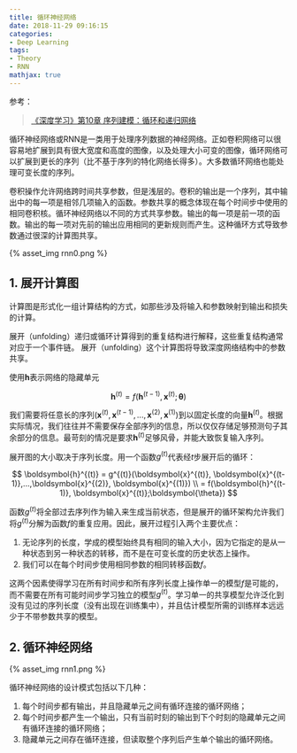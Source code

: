 ```yaml
---
title: 循环神经网络
date: 2018-11-29 09:16:15
categories:
- Deep Learning
tags:
- Theory
- RNN
mathjax: true
---
```


参考：

> [《深度学习》第10章 序列建模：循环和递归网络](https://github.com/exacity/deeplearningbook-chinese)

循环神经网络或RNN是一类用于处理序列数据的神经网络。正如卷积网络可以很容易地扩展到具有很大宽度和高度的图像，以及处理大小可变的图像，循环网络可以扩展到更长的序列（比不基于序列的特化网络长得多）。大多数循环网络也能处理可变长度的序列。

卷积操作允许网络跨时间共享参数，但是浅层的。卷积的输出是一个序列，其中输出中的每一项是相邻几项输入的函数。参数共享的概念体现在每个时间步中使用的相同卷积核。循环神经网络以不同的方式共享参数。输出的每一项是前一项的函数。输出的每一项对先前的输出应用相同的更新规则而产生。这种循环方式导致参数通过很深的计算图共享。

{% asset_img rnn0.png %}

## 1. 展开计算图

计算图是形式化一组计算结构的方式，如那些涉及将输入和参数映射到输出和损失的计算。

展开（unfolding）递归或循环计算得到的重复结构进行解释，这些重复结构通常对应于一个事件链。 展开（unfolding）这个计算图将导致深度网络结构中的参数共享。

使用$\boldsymbol{h}$表示网络的隐藏单元

$$
\boldsymbol{h}^{(t)} = f(\boldsymbol{h}^{(t-1)}, \boldsymbol{x}^{(t)};\boldsymbol{\theta})
$$

我们需要将任意长的序列$(\boldsymbol{x}^{(t)}, \boldsymbol{x}^{(t-1)},...,\boldsymbol{x}^{(2)}, \boldsymbol{x}^{(1)})$到以固定长度的向量$\boldsymbol{h}^{(t)}$。根据实际情况，我们往往并不需要保存全部序列的信息，所以仅仅存储足够预测句子其余部分的信息。最苛刻的情况是要求$\boldsymbol{h}^{(t)}$足够风骨，并能大致恢复输入序列。

展开图的大小取决于序列长度。用一个函数$g^{(t)}$代表经$t$步展开后的循环：

$$
\boldsymbol{h}^{(t)} = g^{(t)}(\boldsymbol{x}^{(t)}, \boldsymbol{x}^{(t-1)},...,\boldsymbol{x}^{(2)}, \boldsymbol{x}^{(1)})
\\
= f(\boldsymbol{h}^{(t-1)}, \boldsymbol{x}^{(t)};\boldsymbol{\theta})
$$

函数$g^{(t)}$将全部过去序列作为输入来生成当前状态，但是展开的循环架构允许我们将$g^{(t)}$分解为函数$f$的重复应用。因此，展开过程引入两个主要优点：

1. 无论序列的长度，学成的模型始终具有相同的输入大小，因为它指定的是从一种状态到另一种状态的转移，而不是在可变长度的历史状态上操作。
2. 我们可以在每个时间步使用相同参数的相同转移函数$f$。

这两个因素使得学习在所有时间步和所有序列长度上操作单一的模型$f$是可能的，而不需要在所有可能时间步学习独立的模型$g^{(t)}$。学习单一的共享模型允许泛化到没有见过的序列长度（没有出现在训练集中），并且估计模型所需的训练样本远远少于不带参数共享的模型。

## 2. 循环神经网络

{% asset_img rnn1.png %}

循环神经网络的设计模式包括以下几种：

1. 每个时间步都有输出，并且隐藏单元之间有循环连接的循环网络；
2. 每个时间步都产生一个输出，只有当前时刻的输出到下个时刻的隐藏单元之间有循环连接的循环网络；
3. 隐藏单元之间存在循环连接，但读取整个序列后产生单个输出的循环网络。






